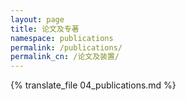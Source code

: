 ```yaml
---
layout: page
title: 论文及专著
namespace: publications
permalink: /publications/
permalink_cn: /论文及装置/
---
```


{% translate_file 04_publications.md %}